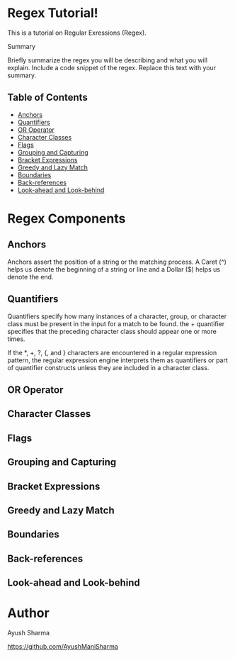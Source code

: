 # Regex Tutorial!

This is a tutorial on Regular Exressions (Regex).

Summary

Briefly summarize the regex you will be describing and what you will explain. Include a code snippet of the regex. Replace this text with your summary.
## Table of Contents

   * [Anchors](##Anchors)
   * [Quantifiers]()
   * [OR Operator]()
   * [Character Classes]()
   * [Flags]()
   * [Grouping and Capturing]()
   * [Bracket Expressions]()
   * [Greedy and Lazy Match]()
   * [Boundaries]()
   * [Back-references]()
   * [Look-ahead and Look-behind]()

# Regex Components
## Anchors
Anchors assert the position of a string or the matching process. A Caret (^) helps us denote the beginning of a string or line and a Dollar ($) helps us denote the end.

## Quantifiers
Quantifiers specify how many instances of a character, group, or character class must be present in the input for a match to be found. the + quantifier specifies that the preceding character class should appear one or more times.

If the *, +, ?, {, and } characters are encountered in a regular expression pattern, the regular expression engine interprets them as quantifiers or part of quantifier constructs unless they are included in a character class.
## OR Operator
## Character Classes
## Flags
## Grouping and Capturing
## Bracket Expressions
## Greedy and Lazy Match
## Boundaries
## Back-references
## Look-ahead and Look-behind

# Author
Ayush Sharma

https://github.com/AyushManiSharma
